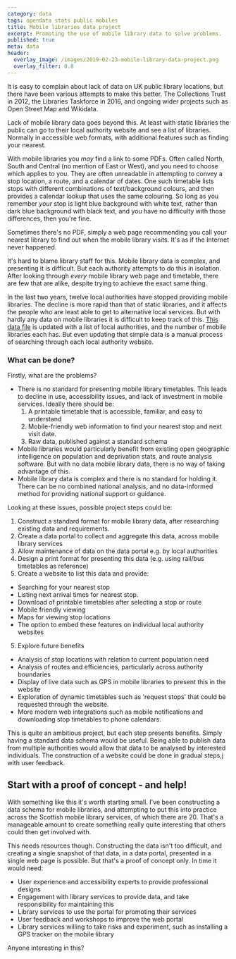 ```yaml
---
category: data 
tags: opendata stats public mobiles
title: Mobile libraries data project
excerpt: Promoting the use of mobile library data to solve problems.
published: true
meta: data
header:
  overlay_image: /images/2019-02-23-mobile-library-data-project.png
  overlay_filter: 0.8
---
```


It is easy to complain about lack of data on UK public library locations, but there have been various attempts to make this better. The Collections Trust in 2012, the Libraries Taskforce in 2016, and ongoing wider projects such as Open Street Map and Wikidata.

Lack of mobile library data goes beyond this. At least with static libraries the public can go to their local authority website and see a list of libraries. Normally in accessible web formats, with additional features such as finding your nearest.

With mobile libraries you *may* find a link to some PDFs. Often called North, South and Central (no mention of East or West), and you need to choose which applies to you. They are often unreadable in attempting to convey a stop location, a route, and a calendar of dates. One such timetable lists stops with different combinations of text/background colours, and then provides a calendar lookup that uses the same colouring. So long as you remember *your* stop is light blue background with white text, rather than dark blue background with black text, and you have no difficulty with those differences, then you're fine.

Sometimes there's no PDF, simply a web page recommending you call your nearest library to find out when the mobile library visits. It's as if the Internet never happened.

It's hard to blame library staff for this. Mobile library data is complex, and presenting it is difficult. But each authority attempts to do this in isolation. After looking through *every* mobile library web page and timetable, there are few that are alike, despite trying to achieve the exact same thing.

In the last two years, twelve local authorities have stopped providing mobile libraries. The decline is more rapid than that of static libraries, and it affects the people who are least able to get to alternative local services. But with hardly any data on mobile libraries it is difficult to keep track of this. [This data file](https://github.com/LibrariesHacked/mobiles-librarydata/blob/master/data/authorities.csv) is updated with a list of local authorities, and the number of mobile libraries each has. But even updating that simple data is a manual process of searching through each local authority website.

### What can be done?

Firstly, what are the problems?

* There is no standard for presenting mobile library timetables. This leads to decline in use, accessibility issues, and lack of investment in mobile services. Ideally there should be:
  1. A printable timetable that is accessible, familiar, and easy to understand
  2. Mobile-friendly web information to find your nearest stop and next visit date.
  3. Raw data, published against a standard schema
* Mobile libraries would particularly benefit from existing open geographic intelligence on population and deprivation stats, and route analysis software. But with no data mobile library data, there is no way of taking advantage of this.
* Mobile library data is complex and there is no standard for holding it. There can be no combined national analysis, and no data-informed method for providing national support or guidance.

Looking at these issues, possible project steps could be:

1. Construct a standard format for mobile library data, after researching existing data and requirements.
2. Create a data portal to collect and aggregate this data, across mobile library services
3. Allow maintenance of data on the data portal e.g. by local authorities
4. Design a print format for presenting this data (e.g. using rail/bus timetables as reference) 
5. Create a website to list this data and provide:
  * Searching for your nearest stop
  * Listing next arrival times for nearest stop.
  * Download of printable timetables after selecting a stop or route
  * Mobile friendly viewing
  * Maps for viewing stop locations
  * The option to embed these features on individual local authority websites
5. Explore future benefits
  * Analysis of stop locations with relation to current population need
  * Analysis of routes and efficiencies, particularly across authority boundaries
  * Display of live data such as GPS in mobile libraries to present this in the website
  * Exploration of dynamic timetables such as 'request stops' that could be requested through the website.
  * More modern web integrations such as mobile notifications and downloading stop timetables to phone calendars.

This is quite an ambitious project, but each step presents benefits. Simply having a standard data schema would be useful. Being able to publish data from multiple authorities would allow that data to be analysed by interested individuals. The construction of a website could be done in gradual steps,j with user feedback.

## Start with a proof of concept - and help!

With something like this it's worth starting small. I've been constructing a data schema for mobile libraries, and attempting to put this into practice across the Scottish mobile library services, of which there are 20. That's a manageable amount to create something really quite interesting that others could then get involved with.

This needs resources though. Constructing the data isn't too difficult, and creating a single snapshot of that data, in a data portal, presented in a single web page is possible. But that's a proof of concept only. In time it would need:

* User experience and accessibility experts to provide professional designs
* Engagement with library services to provide data, and take responsibility for maintaining this
* Library services to use the portal for promoting their services
* User feedback and workshops to improve the web portal
* Library services willing to take risks and experiment, such as installing a GPS tracker on the mobile library

Anyone interesting in this?